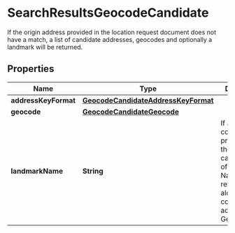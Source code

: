 

# SearchResultsGeocodeCandidate

If the origin address provided in the location request document does not have a match, a list of candidate addresses, geocodes and optionally a landmark will be returned.

## Properties

| Name | Type | Description | Notes |
|------------ | ------------- | ------------- | -------------|
|**addressKeyFormat** | [**GeocodeCandidateAddressKeyFormat**](GeocodeCandidateAddressKeyFormat.md) |  |  |
|**geocode** | [**GeocodeCandidateGeocode**](GeocodeCandidateGeocode.md) |  |  |
|**landmarkName** | **String** | If a Landmark code was provided in the request, a candidate list of Landmark Names will be returned along with the corresponding address and Geocode. |  [optional] |



